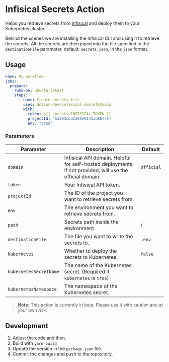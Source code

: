 # Infisical Secrets Action

Helps you retrieve secrets from [Infisical](https://infisical.com) and deploy them to your Kubernetes cluster.

Behind the scenes we are installing the Infisical CLI and using it to retrieve the secrets. All the secrets are then piped into the file specified in the `destinationFile` parameter, default: `secrets.json`, in the `json` format.

## Usage

```yaml
name: My workflow
jobs:
  prepare:
    runs-on: ubuntu-latest
    steps:
      - name: Create secrets file
        uses: dotcom-dev/infisical-secrets@main
        with:
          token: ${{ secrets.INFISICAL_TOKEN }}
          projectId: "5a503cbd2369e9143ad88fr5"
          env: "prod"
```

### Parameters

| Parameter              | Description                                                                                               | Default    |
|------------------------|-----------------------------------------------------------------------------------------------------------|------------|
| `domain`               | Infisical API domain. Helpful for self-hosted deployments, if not provided, will use the official domain. | `Official` |
| `token`                | Your Infisical API token.                                                                                 |            |
| `projectId`            | The ID of the project you want to retrieve secrets from.                                                  |            |
| `env`                  | The environment you want to retrieve secrets from.                                                        |            |
| `path`                 | Secrets path inside the environment.                                                                      | /          |
| `destinationFile`      | The file you want to write the secrets to.                                                                | `.env`     |
| `kubernetes`           | Whether to deploy the secrets to Kubernetes.                                                              | `false`    |
| `kubernetesSecretName` | The name of the Kubernetes secret. (Required if `kubernetes` is `true`)                                   |            |
| `kubernetesNamespace`  | The namespace of the Kubernetes secret.                                                                   |            |

> **Note:** This action is currently in beta. Please use it with caution and at your own risk.

## Development

1. Adjust the code and then.
2. Build with `yarn build`
3. Update the version in the `package.json` file.
4. Commit the changes and push to the repository.